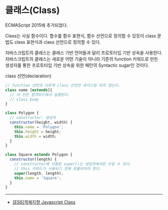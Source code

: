 # 클래스(Class)

ECMAScript 2015에 추가되었다.

Class는 사실 함수이다. 함수를 함수 표현식, 함수 선언으로 정의할 수 있듯이 class 문법도 class 표현식과 class 선언으로 정의할 수 있다.

자바스크립트의 클래스는 클래스 기반 언어들과 달리 프로토타입 기반 상속을 사용한다.  
자바스크립트의 클래스는 새로운 어떤 기술이 아니라 기존의 function 키워드로 만든 생성자를 통한 프로토타입 기반 상속을 위한 패턴의 Syntactic sugar인 것이다.

class 선언(declaration)
```js
// function 선언과 다르게 class 선언은 호이스팅 되지 않는다.
class name [extends]{
  // 이 안은 엄격모드에서 실행된다.
  // class body
}
```

```js
class Polygon {
  // constructor: 생성자
  constructor(height, width) {
    this.name = 'Polygon';
    this.height = height;
    this.width = width;
  }
}

class Square extends Polygon {
  constructor(length) {
    // constructor에 사용된 super()는 생성자에서만 쓰일 수 있다.
    // this 키워드가 사용되기 전에 호출되어야 한다.
    super(length, length);
    this.name = 'Square';
  }
}
```


---

+ [[ES6]객체지향 Javascript Class](https://github.com/FEDevelopers/tech.description/wiki/%5BES6%5D%EA%B0%9D%EC%B2%B4%EC%A7%80%ED%96%A5-Javascript---Class)